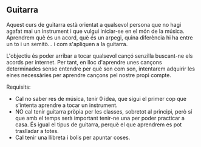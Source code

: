## Guitarra

Aquest curs de guitarra està orientat a qualsevol persona que no hagi agafat mai un instrument i que vulgui iniciar-se en el món de la música. Aprendrem què és un acord, què és un arpegi, quina diferència hi ha entre un to i un semitò... i com s'apliquen a la guitarra. 

L'objectiu és poder arribar a tocar qualsevol cançó senzilla buscant-ne els acords per internet. Per tant, en lloc d'aprendre unes cançons determinades sense entendre per què son com son, intentarem adquirir les eines necessàries per aprendre cançons pel nostre propi compte.

Requisits:
- Cal no saber res de música, tenir 0 idea, que sigui el primer cop que s'intenta aprendre a tocar un instrument.
- NO cal tenir guitarra pròpia per les classes, sobretot al principi, però sí que amb el temps serà important tenir-ne una per poder practicar a casa. És igual el tipus de guitarra, perquè el que aprendrem es pot traslladar a totes. 
- Cal tenir una llibreta i bolis per apuntar coses.

